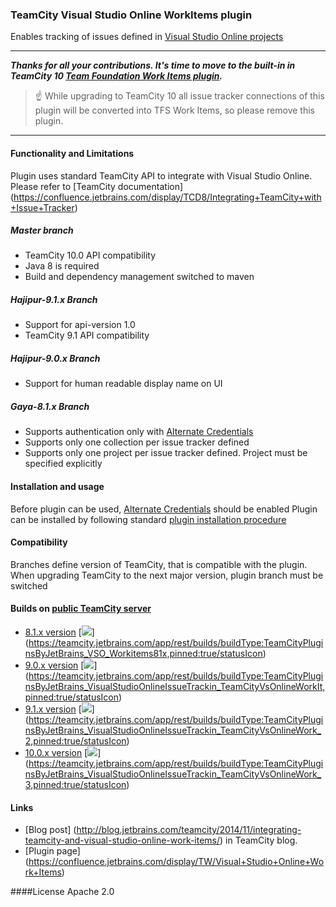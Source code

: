 ### TeamCity Visual Studio Online WorkItems plugin
Enables tracking of issues defined in [Visual Studio Online projects](http://msdn.microsoft.com/en-us/library/hh409275.aspx)

----

**_Thanks for all your contributions. It's time to move to the built-in in TeamCity 10 [Team Foundation Work Items plugin](https://confluence.jetbrains.com/display/TCD10/Team+Foundation+Work+Items)._**

> :point_up: While upgrading to TeamCity 10 all issue tracker connections of this plugin will be converted into TFS Work Items, so please remove this plugin.

----

#### Functionality and Limitations

Plugin uses standard TeamCity API to integrate with Visual Studio Online. Please refer to [TeamCity documentation] (https://confluence.jetbrains.com/display/TCD8/Integrating+TeamCity+with+Issue+Tracker)

##### Master branch
- TeamCity 10.0 API compatibility
- Java 8 is required
- Build and dependency management switched to maven

##### Hajipur-9.1.x Branch
- Support for api-version 1.0
- TeamCity 9.1 API compatibility

##### Hajipur-9.0.x Branch

- Support for human readable display name on UI

##### Gaya-8.1.x Branch

- Supports authentication only with [Alternate Credentials](http://www.visualstudio.com/en-us/integrate/get-started/get-started-auth-introduction-vsi)
- Supports only one collection per issue tracker defined
- Supports only one project per issue tracker defined. Project must be specified explicitly


#### Installation and usage

Before plugin can be used, [Alternate Credentials](http://www.visualstudio.com/en-us/integrate/get-started/get-started-auth-introduction-vsi) should be enabled
Plugin can be installed by following standard [plugin installation procedure](https://confluence.jetbrains.com/display/TCD9/Installing+Additional+Plugins)

#### Compatibility

Branches define version of TeamCity, that is compatible with the plugin. When upgrading TeamCity to the next
major version, plugin branch must be switched


#### Builds on [public TeamCity server](https://teamcity.jetbrains.com/project.html?projectId=TeamCityPluginsByJetBrains_VisualStudioOnlineIssueTrackin&tab=projectOverview)

- [8.1.x version](https://teamcity.jetbrains.com/viewLog.html?buildTypeId=TeamCityPluginsByJetBrains_VSO_Workitems81x&buildId=lastPinned) [![](https://teamcity.jetbrains.com/app/rest/builds/buildType:TeamCityPluginsByJetBrains_VSO_Workitems81x,pinned:true/statusIcon)] (https://teamcity.jetbrains.com/app/rest/builds/buildType:TeamCityPluginsByJetBrains_VSO_Workitems81x,pinned:true/statusIcon)
- [9.0.x version](https://teamcity.jetbrains.com/viewLog.html?buildTypeId=TeamCityPluginsByJetBrains_VisualStudioOnlineIssueTrackin_TeamCityVsOnlineWorkIt&buildId=lastPinned) [![](https://teamcity.jetbrains.com/app/rest/builds/buildType:TeamCityPluginsByJetBrains_VisualStudioOnlineIssueTrackin_TeamCityVsOnlineWorkIt,pinned:true/statusIcon)] (https://teamcity.jetbrains.com/app/rest/builds/buildType:TeamCityPluginsByJetBrains_VisualStudioOnlineIssueTrackin_TeamCityVsOnlineWorkIt,pinned:true/statusIcon)
- [9.1.x version](https://teamcity.jetbrains.com/viewLog.html?buildTypeId=TeamCityPluginsByJetBrains_VisualStudioOnlineIssueTrackin_TeamCityVsOnlineWork_2&buildId=lastPinned) [![](https://teamcity.jetbrains.com/app/rest/builds/buildType:TeamCityPluginsByJetBrains_VisualStudioOnlineIssueTrackin_TeamCityVsOnlineWork_2,pinned:true/statusIcon)] (https://teamcity.jetbrains.com/app/rest/builds/buildType:TeamCityPluginsByJetBrains_VisualStudioOnlineIssueTrackin_TeamCityVsOnlineWork_2,pinned:true/statusIcon)
- [10.0.x version](https://teamcity.jetbrains.com/viewLog.html?buildTypeId=TeamCityPluginsByJetBrains_VisualStudioOnlineIssueTrackin_TeamCityVsOnlineWork_3&buildId=lastPinned) [![](https://teamcity.jetbrains.com/app/rest/builds/buildType:TeamCityPluginsByJetBrains_VisualStudioOnlineIssueTrackin_TeamCityVsOnlineWork_2,pinned:true/statusIcon)] (https://teamcity.jetbrains.com/app/rest/builds/buildType:TeamCityPluginsByJetBrains_VisualStudioOnlineIssueTrackin_TeamCityVsOnlineWork_3,pinned:true/statusIcon)

#### Links

- [Blog post] (http://blog.jetbrains.com/teamcity/2014/11/integrating-teamcity-and-visual-studio-online-work-items/) in TeamCity blog.
- [Plugin page] (https://confluence.jetbrains.com/display/TW/Visual+Studio+Online+Work+Items)

####License
Apache 2.0



